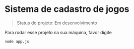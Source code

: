 # Sistema de cadastro de jogos #

> Status do projeto: Em desenvolvimento

Para rodar esse projeto na sua máquina, favor digite

```
node app.js
```
